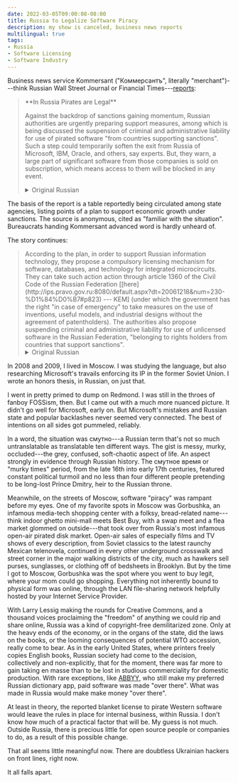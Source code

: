 ```yaml
---
date: 2022-03-05T09:00:08-08:00
title: Russia to Legalize Software Piracy
description: my show is canceled, business news reports
multilingual: true
tags:
- Russia
- Software Licensing
- Software Industry
---
```


Business news service Kommersant ("Коммерсантъ", literally "merchant")---think Russian Wall Street Journal or Financial Times---[reports](https://www.kommersant.ru/doc/5240942):

<blockquote markdown="1">
**In Russia Pirates are Legal**

Against the backdrop of sanctions gaining momentum, Russian authorities are urgently preparing support measures, among which is being discussed the suspension of criminal and administrative liability for use of pirated software "from countries supporting sanctions".  Such a step could temporarily soften the exit from Russia of Microsoft, IBM, Oracle, and others, say experts.  But, they warn, a large part of significant software from those companies is sold on subscription, which means access to them will be blocked in any event.
<details markdown="1">
<summary>Original Russian</summary>
**В России легализуют пиратов**

На фоне набирающих оборот санкций российские власти экстренно готовят меры поддержки, среди которых обсуждается отмена уголовной и административной ответственности за использование пиратского программного обеспечения «из стран, поддержавших санкции». Такой шаг мог бы временно смягчить уход из России Microsoft, IBM, Oracle и других, допускают эксперты. Но, предупреждают они, большая часть значимого софта этих компаний продается по подписке, а значит, доступ к нему в любом случае будет заблокирован.
</details>
</blockquote>

The basis of the report is a table reportedly being circulated among state agencies, listing points of a plan to support economic growth under sanctions.  The source is anonymous, cited as "familiar with the situation".  Bureaucrats handing Kommersant advanced word is hardly unheard of.

The story continues:

<blockquote markdown="1">
According to the plan, in order to support Russian information technology, they propose a compulsory licensing mechanism for software, databases, and technology for integrated microcircuits.  They can take such action action through article 1360 of the Civil Code of the Russian Federation [[here](http://ips.pravo.gov.ru:8080/default.aspx?dt=20061218&num=230-%D1%84%D0%B7#p823) --- KEM] (under which the government has the right "in case of emergency" to take measures on the use of inventions, useful models, and industrial designs without the agreement of patentholders).  The authorities also propose suspending criminal and administrative liability for use of unlicensed software in the Russian Federation, "belonging to rights holders from countries that support sanctions".
<details markdown="1">
<summary>Original Russian</summary>
Согласно плану, для поддержки российских информационных технологий предлагается механизм принудительного лицензирования в отношении ПО, баз данных и топологий для интегральных микросхем. На них может быть распространено действие ст. 1360 ГК РФ (по ней правительство РФ имеет право «в случае крайней необходимости» принять решение об использовании изобретения, полезной модели или промышленного образца без согласия патентообладателя). Также власти предлагают отменить уголовную и административную ответственность за использование нелицензированного в РФ программного обеспечения, «принадлежащего правообладателю из стран, поддержавших санкции».
</details>
</blockquote>

In 2008 and 2009, I lived in Moscow.  I was studying the language, but also researching Microsoft's travails enforcing its IP in the former Soviet Union.  I wrote an honors thesis, in Russian, on just that.

I went in pretty primed to dump on Redmond.  I was still in the throes of fanboy FOSSism, then.  But I came out with a much more nuanced picture.  It didn't go well for Microsoft, early on.  But Microsoft's mistakes and Russian state and popular backlashes never seemed very connected.  The best of intentions on all sides got pummeled, reliably.

In a word, the situation was смутно---a Russian term that's not so much untranslatable as translatable ten different ways.  The gist is messy, murky, occluded---the grey, confused, soft-chaotic aspect of life.  An aspect strongly in evidence through Russian history.  The смутное время or "murky times" period, from the late 16th into early 17th centuries, featured constant political turmoil and no less than four different people pretending to be long-lost Prince Dmitry, heir to the Russian throne.

Meanwhile, on the streets of Moscow, software "piracy" was rampant before my eyes.  One of my favorite spots in Moscow was Gorbushka, an infamous media-tech shopping center with a folksy, bread-related name---think indoor ghetto mini-mall meets Best Buy, with a swap meet and a flea market glommed on outside---that took over from Russia's most infamous open-air pirated disk market.  Open-air sales of especially films and TV shows of every description, from Soviet classics to the latest raunchy Mexican telenovela, continued in every other underground crosswalk and street corner in the major walking districts of the city, much as hawkers sell purses, sunglasses, or clothing off of bedsheets in Brooklyn.  But by the time I got to Moscow, Gorbushka was the spot where you went to buy legit, where your mom could go shopping.  Everything not inherently bound to physical form was online, through the LAN file-sharing network helpfully hosted by your Internet Service Provider.

With Larry Lessig making the rounds for Creative Commons, and a thousand voices proclaiming the "freedom" of anything we could rip and share online, Russia was a kind of copyright-free demilitarized zone.  Only at the heavy ends of the economy, or in the organs of the state, did the laws on the books, or the looming consequences of potential WTO accession, really come to bear.  As in the early United States, where printers freely copies English books, Russian society had come to the decision, collectively and non-explicitly, that for the moment, there was far more to gain taking en masse than to be lost in studious commerciality for domestic production.  With rare exceptions, like [ABBYY](https://www.abbyy.com), who still make my preferred Russian dictionary app, paid software was made "over there".  What was made in Russia would make make money "over there".

At least in theory, the reported blanket license to pirate Western software would leave the rules in place for internal business, within Russia.  I don't know how much of a practical factor that will be.  My guess is not much.  Outside Russia, there is precious little for open source people or companies to do, as a result of this possible change.

That all seems little meaningful now.  There are doubtless Ukrainian hackers on front lines, right now.

It all falls apart.
